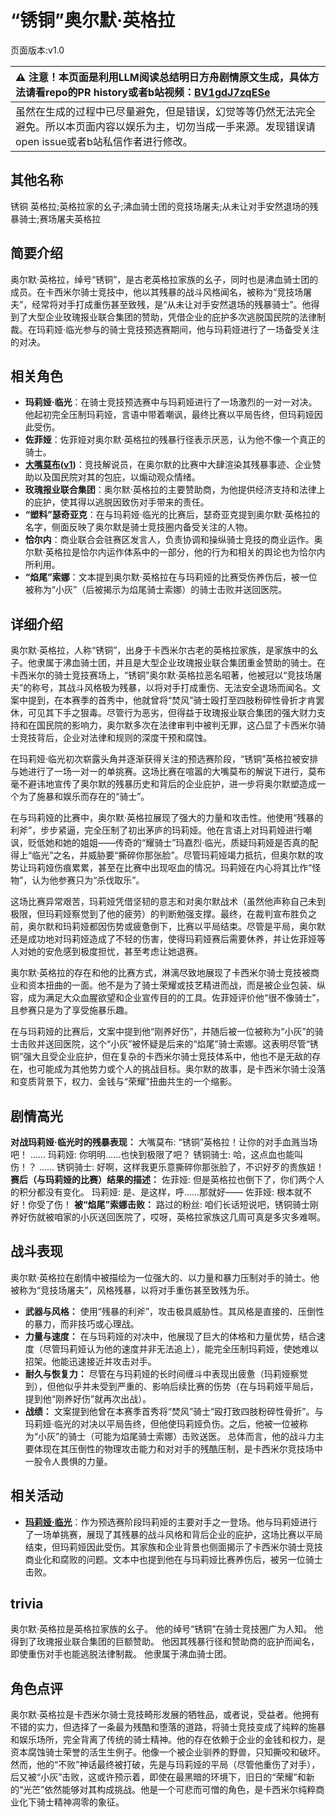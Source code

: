 # “锈铜”奥尔默·英格拉
页面版本:v1.0
 

| :warning: 注意！本页面是利用LLM阅读总结明日方舟剧情原文生成，具体方法请看repo的PR history或者b站视频：[BV1gdJ7zqESe](https://www.bilibili.com/video/BV1gdJ7zqESe/)         |
|:----------------------------|
| 虽然在生成的过程中已尽量避免，但是错误，幻觉等等仍然无法完全避免。所以本页面内容以娱乐为主，切勿当成一手来源。发现错误请open issue或者b站私信作者进行修改。|



## 其他名称
锈铜 英格拉;英格拉家的幺子;沸血骑士团的竞技场屠夫;从未让对手安然退场的残暴骑士;赛场屠夫英格拉
## 简要介绍
奥尔默·英格拉，绰号“锈铜”，是古老英格拉家族的幺子，同时也是沸血骑士团的成员。在卡西米尔骑士竞技中，他以其残暴的战斗风格闻名，被称为“竞技场屠夫”，经常将对手打成重伤甚至致残，是“从未让对手安然退场的残暴骑士”。他得到了大型企业玫瑰报业联合集团的赞助，凭借企业的庇护多次逃脱国民院的法律制裁。在玛莉娅·临光参与的骑士竞技预选赛期间，他与玛莉娅进行了一场备受关注的对决。
## 相关角色
-   **玛莉娅·临光**：在骑士竞技预选赛中与玛莉娅进行了一场激烈的一对一对决。他起初完全压制玛莉娅，言语中带着嘲讽，最终比赛以平局告终，但玛莉娅因此受伤。
-   **佐菲娅**：佐菲娅对奥尔默·英格拉的残暴行径表示厌恶，认为他不像一个真正的骑士。
-   **[大嘴莫布](../char_v3/extended_char_da_zui_mo_bu.md)([v1](extended_char_da_zui_mo_bu.md))**：竞技解说员，在奥尔默的比赛中大肆渲染其残暴事迹、企业赞助以及国民院对其的包庇，以煽动观众情绪。
-   **玫瑰报业联合集团**：奥尔默·英格拉的主要赞助商，为他提供经济支持和法律上的庇护，使其得以逃脱因致伤对手带来的责任。
-   **“塑料”瑟奇亚克**：在与玛莉娅·临光的比赛后，瑟奇亚克提到奥尔默·英格拉的名字，侧面反映了奥尔默是骑士竞技圈内备受关注的人物。
-   **恰尔内**：商业联合会驻赛区发言人，负责协调和操纵骑士竞技的商业运作。奥尔默·英格拉是恰尔内运作体系中的一部分，他的行为和相关的舆论也为恰尔内所利用。
-   **“焰尾”索娜**：文本提到奥尔默·英格拉在与玛莉娅的比赛受伤养伤后，被一位被称为“小灰”（后被揭示为焰尾骑士索娜）的骑士击败并送回医院。
## 详细介绍
奥尔默·英格拉，人称“锈铜”，出身于卡西米尔古老的英格拉家族，是家族中的幺子。他隶属于沸血骑士团，并且是大型企业玫瑰报业联合集团重金赞助的骑士。在卡西米尔的骑士竞技赛场上，“锈铜”奥尔默·英格拉恶名昭著，他被冠以“竞技场屠夫”的称号，其战斗风格极为残暴，以将对手打成重伤、无法安全退场而闻名。文案中提到，在本赛季的首秀中，他就曾将“焚风”骑士殴打至四肢粉碎性骨折才肯罢休，可见其下手之狠毒。尽管行为恶劣，但得益于玫瑰报业联合集团的强大财力支持和在国民院的影响力，奥尔默多次在法律审判中被判无罪，这凸显了卡西米尔骑士竞技背后，企业对法律和规则的深度干预和腐蚀。

在玛莉娅·临光初次崭露头角并逐渐获得关注的预选赛阶段，“锈铜”英格拉被安排与她进行了一场一对一的单挑赛。这场比赛在喧嚣的大嘴莫布的解说下进行，莫布毫不避讳地宣传了奥尔默的残暴历史和背后的企业庇护，进一步将奥尔默塑造成一个为了施暴和娱乐而存在的“骑士”。

在与玛莉娅的比赛中，奥尔默·英格拉展现了强大的力量和攻击性。他使用“残暴的利斧”，步步紧逼，完全压制了初出茅庐的玛莉娅。他在言语上对玛莉娅进行嘲讽，贬低她和她的姐姐——传奇的“耀骑士”玛嘉烈·临光，质疑玛莉娅是否真的配得上“临光”之名，并威胁要“撕碎你那张脸”。尽管玛莉娅竭力抵抗，但奥尔默的攻势让玛莉娅伤痕累累，甚至在比赛中出现呕血的情况。玛莉娅在内心将其比作“怪物”，认为他参赛只为“杀伐取乐”。

这场比赛异常艰苦，玛莉娅凭借坚韧的意志和对奥尔默战术（虽然他声称自己未到极限，但玛莉娅察觉到了他的疲劳）的判断勉强支撑。最终，在裁判宣布胜负之前，奥尔默和玛莉娅都因伤势或疲惫倒下，比赛以平局结束。尽管是平局，奥尔默还是成功地对玛莉娅造成了不轻的伤害，使得玛莉娅赛后需要休养，并让佐菲娅等人对她的安危感到极度担忧，甚至考虑让她退赛。

奥尔默·英格拉的存在和他的比赛方式，淋漓尽致地展现了卡西米尔骑士竞技被商业和资本扭曲的一面。他不是为了骑士荣耀或技艺精进而战，而是被企业包装、纵容，成为满足大众血腥欲望和企业宣传目的的工具。佐菲娅评价他“很不像骑士”，且参赛只是为了享受施暴乐趣。

在与玛莉娅的比赛后，文案中提到他“刚养好伤”，并随后被一位被称为“小灰”的骑士击败并送回医院，这个“小灰”被怀疑是后来的“焰尾”骑士索娜。这表明尽管“锈铜”强大且受企业庇护，但在复杂的卡西米尔骑士竞技体系中，他也不是无敌的存在，也可能成为其他势力或个人的挑战目标。奥尔默的故事，是卡西米尔骑士没落和变质背景下，权力、金钱与“荣耀”扭曲共生的一个缩影。
## 剧情高光
**对战玛莉娅·临光时的残暴表现：**
大嘴莫布: “锈铜”英格拉！让你的对手血溅当场吧！
......
玛莉娅: 你明明......也快到极限了吧？
锈铜骑士: 哈，这点血也能叫伤！？
......
锈铜骑士: 好啊，这样我更乐意撕碎你那张脸了，不识好歹的贵族妞！
**赛后（与玛莉娅的比赛）结果的描述：**
佐菲娅: 但是英格拉也倒下了，你们两个人的积分都没有变化。
玛莉娅: 是、是这样，呼......那就好——
佐菲娅: 根本就不好！你受了伤！
**被“焰尾”索娜击败：**
路过的粉丝: 咱们长话短说吧，锈铜骑士刚养好伤就被咱家的小灰送回医院了，哎呀，英格拉家族这几周可真是多灾多难啊。
## 战斗表现
奥尔默·英格拉在剧情中被描绘为一位强大的、以力量和暴力压制对手的骑士。他被称为“竞技场屠夫”，风格残暴，以将对手重伤甚至致残为乐。
- **武器与风格：** 使用“残暴的利斧”，攻击极具威胁性。其风格是直接的、压倒性的暴力，而非技巧或心理战。
- **力量与速度：** 在与玛莉娅的对决中，他展现了巨大的体格和力量优势，结合速度（尽管玛莉娅认为他的速度并非无法追上），能完全压制玛莉娅，使她难以招架。他能迅速接近并攻击对手。
- **耐久与恢复力：** 尽管在与玛莉娅的长时间缠斗中表现出疲惫（玛莉娅察觉到），但他似乎并未受到严重的、影响后续比赛的伤势（在与玛莉娅平局后，提到他“刚养好伤”就再次出战）。
- **战绩：** 文案提到他曾在本赛季首秀将“焚风”骑士“殴打致四肢粉碎性骨折”。与玛莉娅·临光的对决以平局告终，但他使玛莉娅负伤。之后，他被一位被称为“小灰”的骑士（可能为焰尾骑士索娜）击败送医。
总体而言，他的战斗力主要体现在其压倒性的物理攻击能力和对对手的残酷压制，是卡西米尔竞技场中一股令人畏惧的力量。
## 相关活动
-   **[玛莉娅·临光](../stories/act13d5.md)**：作为预选赛阶段玛莉娅的主要对手之一登场。他与玛莉娅进行了一场单挑赛，展现了其残暴的战斗风格和背后企业的庇护，这场比赛以平局结束，但玛莉娅因此受伤。其家族和企业背景也侧面揭示了卡西米尔骑士竞技商业化和腐败的问题。文本中也提到他在与玛莉娅比赛养伤后，被另一位骑士击败。
## trivia
奥尔默·英格拉是英格拉家族的幺子。
他的绰号“锈铜”在骑士竞技圈广为人知。
他得到了玫瑰报业联合集团的巨额赞助。
他因其残暴行径和赞助商的庇护而闻名，即使重伤对手也能逃脱法律制裁。
他隶属于沸血骑士团。
## 角色点评
奥尔默·英格拉是卡西米尔骑士竞技畸形发展的牺牲品，或者说，受益者。他拥有不错的实力，但选择了一条最为残酷和堕落的道路，将骑士竞技变成了纯粹的施暴和娱乐场所，完全背离了传统的骑士精神。他的存在依赖于企业的金钱和权力，是资本腐蚀骑士荣誉的活生生例子。他像一个被企业驯养的野兽，只知撕咬和破坏。然而，他的“不败”神话最终被打破，先是与玛莉娅的平局（尽管他重伤了对手），后又被“小灰”击败，这或许预示着，即使在最黑暗的环境下，旧日的“荣耀”和新的“光芒”依然能够对其构成挑战。他是一个可悲而可憎的角色，是卡西米尔纯粹商业化下骑士精神凋零的象征。